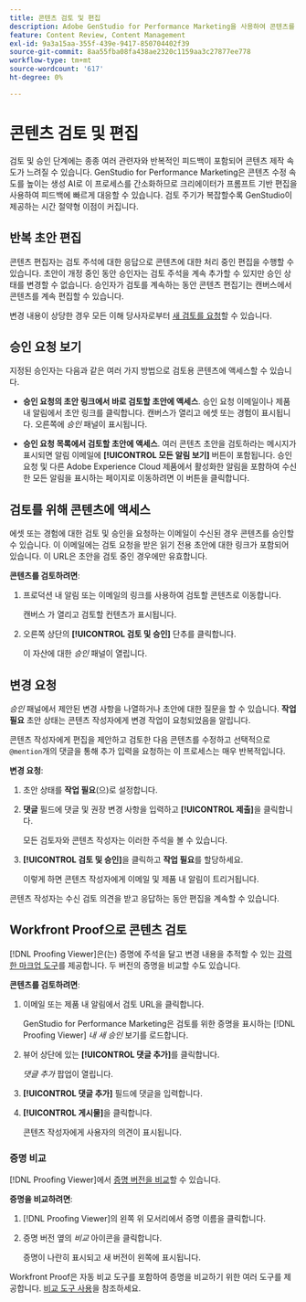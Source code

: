 ```yaml
---
title: 콘텐츠 검토 및 편집
description: Adobe GenStudio for Performance Marketing을 사용하여 콘텐츠를 반복적으로 검토하고 편집하는 방법에 대해 알아봅니다.
feature: Content Review, Content Management
exl-id: 9a3a15aa-355f-439e-9417-850704402f39
source-git-commit: 8aa55fba08fa438ae2320c1159aa3c27877ee778
workflow-type: tm+mt
source-wordcount: '617'
ht-degree: 0%

---
```


# 콘텐츠 검토 및 편집

검토 및 승인 단계에는 종종 여러 관련자와 반복적인 피드백이 포함되어 콘텐츠 제작 속도가 느려질 수 있습니다. GenStudio for Performance Marketing은 콘텐츠 수정 속도를 높이는 생성 AI로 이 프로세스를 간소화하므로 크리에이터가 프롬프트 기반 편집을 사용하여 피드백에 빠르게 대응할 수 있습니다. 검토 주기가 복잡할수록 GenStudio이 제공하는 시간 절약형 이점이 커집니다.

## 반복 초안 편집

콘텐츠 편집자는 검토 주석에 대한 응답으로 콘텐츠에 대한 처리 중인 편집을 수행할 수 있습니다. 초안이 개정 중인 동안 승인자는 검토 주석을 계속 추가할 수 있지만 승인 상태를 변경할 수 없습니다. 승인자가 검토를 계속하는 동안 콘텐츠 편집기는 캔버스에서 콘텐츠를 계속 편집할 수 있습니다.

변경 내용이 상당한 경우 모든 이해 당사자로부터 [새 검토를 요청](/help/user-guide/approvals/request-review.md#request-new-approval)할 수 있습니다.

## 승인 요청 보기

지정된 승인자는 다음과 같은 여러 가지 방법으로 검토용 콘텐츠에 액세스할 수 있습니다.

* **승인 요청의 초안 링크에서 바로 검토할 초안에 액세스**. 승인 요청 이메일이나 제품 내 알림에서 초안 링크를 클릭합니다. 캔버스가 열리고 에셋 또는 경험이 표시됩니다. 오른쪽에 _승인_ 패널이 표시됩니다.

* **승인 요청 목록에서 검토할 초안에 액세스**. 여러 콘텐츠 초안을 검토하라는 메시지가 표시되면 알림 이메일에 **[!UICONTROL 모든 알림 보기]** 버튼이 포함됩니다. 승인 요청 및 다른 Adobe Experience Cloud 제품에서 활성화한 알림을 포함하여 수신한 모든 알림을 표시하는 페이지로 이동하려면 이 버튼을 클릭합니다.

## 검토를 위해 콘텐츠에 액세스

에셋 또는 경험에 대한 검토 및 승인을 요청하는 이메일이 수신된 경우 콘텐츠를 승인할 수 있습니다. 이 이메일에는 검토 요청을 받은 읽기 전용 초안에 대한 링크가 포함되어 있습니다. 이 URL은 초안을 검토 중인 경우에만 유효합니다.

**콘텐츠를 검토하려면**:

1. 프로덕션 내 알림 또는 이메일의 링크를 사용하여 검토할 콘텐츠로 이동합니다.

   캔버스 가 열리고 검토할 컨텐츠가 표시됩니다.

1. 오른쪽 상단의 **[!UICONTROL 검토 및 승인]** 단추를 클릭합니다.

   이 자산에 대한 _승인_ 패널이 열립니다.

## 변경 요청

_승인_ 패널에서 제안된 변경 사항을 나열하거나 초안에 대한 질문을 할 수 있습니다. **작업 필요** 초안 상태는 콘텐츠 작성자에게 변경 작업이 요청되었음을 알립니다.

콘텐츠 작성자에게 편집을 제안하고 검토한 다음 콘텐츠를 수정하고 선택적으로 `@mention`개의 댓글을 통해 추가 입력을 요청하는 이 프로세스는 매우 반복적입니다.

**변경 요청**:

1. 초안 상태를 **작업 필요**(으)로 설정합니다.

1. **댓글** 필드에 댓글 및 권장 변경 사항을 입력하고 **[!UICONTROL 제출]**&#x200B;을 클릭합니다.

   모든 검토자와 콘텐츠 작성자는 이러한 주석을 볼 수 있습니다.

1. **[!UICONTROL 검토 및 승인]**&#x200B;을 클릭하고 **작업 필요**&#x200B;를 할당하세요.

   이렇게 하면 콘텐츠 작성자에게 이메일 및 제품 내 알림이 트리거됩니다.

콘텐츠 작성자는 수신 검토 의견을 받고 응답하는 동안 편집을 계속할 수 있습니다.

## Workfront Proof으로 콘텐츠 검토

[!DNL Proofing Viewer]은(는) 증명에 주석을 달고 변경 내용을 추적할 수 있는 [강력한 마크업 도구](https://experienceleague.adobe.com/en/docs/workfront/using/review-and-approve-work/proofing/review-proofs-in-workfront/comment-on-a-proof/comment-on-proof-1)를 제공합니다. 두 버전의 증명을 비교할 수도 있습니다.

**콘텐츠를 검토하려면**:

1. 이메일 또는 제품 내 알림에서 검토 URL을 클릭합니다.

   GenStudio for Performance Marketing은 검토를 위한 증명을 표시하는 [!DNL Proofing Viewer] _내 새 승인_ 보기를 로드합니다.

1. 뷰어 상단에 있는 **[!UICONTROL 댓글 추가]**&#x200B;를 클릭합니다.

   _댓글 추가_ 팝업이 열립니다.

1. **[!UICONTROL 댓글 추가]** 필드에 댓글을 입력합니다.

1. **[!UICONTROL 게시물]**&#x200B;을 클릭합니다.

   콘텐츠 작성자에게 사용자의 의견이 표시됩니다.

### 증명 비교

[!DNL Proofing Viewer]에서 [증명 버전을 비교](https://experienceleague.adobe.com/en/docs/workfront/using/workfront-proof/work-with-proofs-in-wf-proof/review-proofs-web-proofing-viewer/compare-proofs)할 수 있습니다.

**증명을 비교하려면**:

1. [!DNL Proofing Viewer]의 왼쪽 위 모서리에서 증명 이름을 클릭합니다.

1. 증명 버전 옆의 _비교_ 아이콘을 클릭합니다.

   증명이 나란히 표시되고 새 버전이 왼쪽에 표시됩니다.

Workfront Proof은 자동 비교 도구를 포함하여 증명을 비교하기 위한 여러 도구를 제공합니다. [비교 도구 사용](https://experienceleague.adobe.com/en/docs/workfront/using/workfront-proof/work-with-proofs-in-wf-proof/review-proofs-web-proofing-viewer/compare-proofs#use-the-compare-tools)을 참조하세요.
